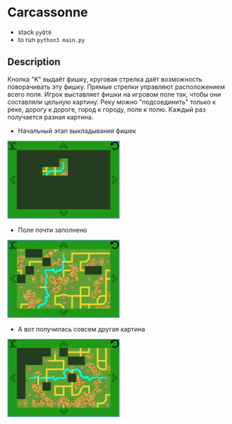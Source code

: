 # Carcassonne
- stack
`pyQt6`
- to run
`python3 main.py`
## Description
Кнопка "K" выдаёт фишку, круговая стрелка даёт возможность поворачивать эту фишку. Прямые стрелки управляют расположением всего поля. Игрок выставляет фишки на игровом поле так, чтобы они составляли цельную картину. Реку можно "подсоединить" только к реке, дорогу к дороге, город к городу, поле к полю.
Каждый раз получается разная картина.

- Начальный этап выкладывания фишек
<img src="images/readme2.png" title="Начальный этап выкладывания фишек" width="50%" height="50%" />

- Поле почти заполнено
<img src="images/readme1.png" title="Поле почти заполнено" width="50%" height="50%" />

- А вот получилась совсем другая картина
<img src="images/readme3.png" title="Начальный этап выкладывания фишек" width="50%" height="50%" />
